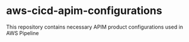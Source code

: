 # aws-cicd-apim-configurations
This repository contains necessary APIM product configurations used in AWS Pipeline
